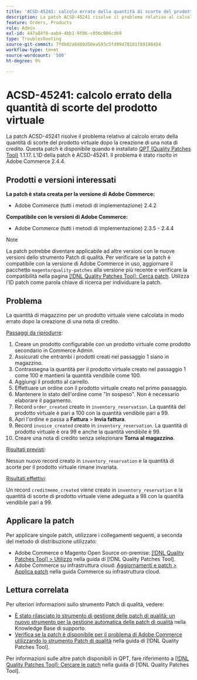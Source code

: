 ```yaml
---
title: 'ACSD-45241: calcolo errato della quantità di scorte del prodotto virtuale'
description: La patch ACSD-45241 risolve il problema relativo al calcolo errato della quantità di scorte del prodotto virtuale dopo la creazione di una nota di credito. Questa patch è disponibile quando è installato [Quality Patches Tool (QPT)](https://experienceleague.adobe.com/en/docs/commerce-operations/tools/quality-patches-tool/quality-patches-tool-to-self-serve-quality-patches) 1.1.17. L’ID della patch è ACSD-45241. Il problema è stato risolto in Adobe Commerce 2.4.4.
feature: Orders, Products
role: Admin
exl-id: 447a84f0-aab4-4bb1-9f06-c056c006cd69
type: Troubleshooting
source-git-commit: 7fdb02a6d89d50ea593c5fd99d78101f89198424
workflow-type: tm+mt
source-wordcount: '500'
ht-degree: 0%

---
```


# ACSD-45241: calcolo errato della quantità di scorte del prodotto virtuale

La patch ACSD-45241 risolve il problema relativo al calcolo errato della quantità di scorte del prodotto virtuale dopo la creazione di una nota di credito. Questa patch è disponibile quando è installato [QPT (Quality Patches Tool)](https://experienceleague.adobe.com/en/docs/commerce-operations/tools/quality-patches-tool/quality-patches-tool-to-self-serve-quality-patches) 1.1.17. L’ID della patch è ACSD-45241. Il problema è stato risolto in Adobe Commerce 2.4.4.

## Prodotti e versioni interessati

**La patch è stata creata per la versione di Adobe Commerce:**

* Adobe Commerce (tutti i metodi di implementazione) 2.4.2

**Compatibile con le versioni di Adobe Commerce:**

* Adobe Commerce (tutti i metodi di implementazione) 2.3.5 - 2.4.4

>[!NOTE]
>
>La patch potrebbe diventare applicabile ad altre versioni con le nuove versioni dello strumento Patch di qualità. Per verificare se la patch è compatibile con la versione di Adobe Commerce in uso, aggiornare il pacchetto `magento/quality-patches` alla versione più recente e verificare la compatibilità nella pagina [[!DNL Quality Patches Tool]: Cerca patch](https://experienceleague.adobe.com/en/docs/commerce-operations/tools/quality-patches-tool/quality-patches-tool-to-self-serve-quality-patches). Utilizza l’ID patch come parola chiave di ricerca per individuare la patch.

## Problema

La quantità di magazzino per un prodotto virtuale viene calcolata in modo errato dopo la creazione di una nota di credito.

<u>Passaggi da riprodurre</u>:

1. Creare un prodotto configurabile con un prodotto virtuale come prodotto secondario in Commerce Admin.
1. Assicurati che entrambi i prodotti creati nel passaggio 1 siano in magazzino.
1. Contrassegna la quantità per il prodotto virtuale creato nel passaggio 1 come 100 e mantieni la quantità vendibile come 100.
1. Aggiungi il prodotto al carrello.
1. Effettuare un ordine con il prodotto virtuale creato nel primo passaggio.
1. Mantenere lo stato dell&#39;ordine come &quot;In sospeso&quot;. Non è necessario elaborare il pagamento.
1. Record `order_created` creato in `inventory_reservation`. La quantità del prodotto virtuale è pari a 100 con la quantità vendibile pari a 99.
1. Apri l&#39;ordine e passa a **Fattura** > **Invia fattura**.
1. Record `invoice_created` creato in `inventory_reservation`. La quantità di prodotto virtuale è ora 99 e anche la quantità vendibile è 99.
1. Creare una nota di credito senza selezionare **Torna al magazzino**.

<u>Risultati previsti</u>:

Nessun nuovo record creato in `inventory_reservation` e la quantità di scorte per il prodotto virtuale rimane invariata.

<u>Risultati effettivi</u>:

Un record `creditmemo_created` viene creato in `inventory_reservation` e la quantità di scorte di prodotto virtuale viene adeguata a 98 con la quantità vendibile pari a 99.

## Applicare la patch

Per applicare singole patch, utilizzare i collegamenti seguenti, a seconda del metodo di distribuzione utilizzato:

* Adobe Commerce o Magento Open Source on-premise: [[!DNL Quality Patches Tool] > Utilizzo](/help/tools/quality-patches-tool/usage.md) nella guida di [!DNL Quality Patches Tool].
* Adobe Commerce su infrastruttura cloud: [Aggiornamenti e patch > Applica patch](https://experienceleague.adobe.com/docs/commerce-cloud-service/user-guide/develop/upgrade/apply-patches.html) nella guida Commerce su infrastruttura cloud.

## Lettura correlata

Per ulteriori informazioni sullo strumento Patch di qualità, vedere:

* [È stato rilasciato lo strumento di gestione delle patch di qualità: un nuovo strumento per la gestione automatica delle patch di qualità](https://experienceleague.adobe.com/en/docs/commerce-operations/tools/quality-patches-tool/quality-patches-tool-to-self-serve-quality-patches) nella Knowledge Base di supporto.
* [Verifica se la patch è disponibile per il problema di Adobe Commerce utilizzando lo strumento Patch di qualità](/help/tools/quality-patches-tool/patches-available-in-qpt/check-patch-for-magento-issue-with-magento-quality-patches.md) nella guida di [!DNL Quality Patches Tool].

Per informazioni sulle altre patch disponibili in QPT, fare riferimento a [[!DNL Quality Patches Tool]: Cercare le patch](https://experienceleague.adobe.com/tools/commerce-quality-patches/index.html) nella guida di [!DNL Quality Patches Tool].
